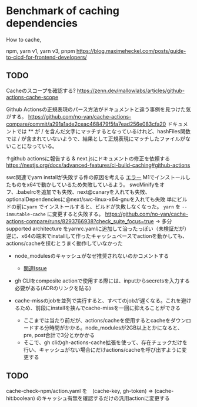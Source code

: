 # Benchmark of caching dependencies

How to cache, 

npm, yarn v1, yarn v3, pnpm
https://blog.maximeheckel.com/posts/guide-to-cicd-for-frontend-developers/


## TODO
Cacheのスコープを確認する?
https://zenn.dev/mallowlabs/articles/github-actions-cache-scope

Github Actionsの正規表現のパース方法がドキュメントと違う事例を見つけた気がする。
https://github.com/no-yan/cache-actions-compare/commit/a291a1ade2ceac468479f5fa7ead256e083cfa20
ドキュメントでは ** が / を含んだ文字にマッチするとなっているけれど、hashFiles関数では / が含まれていないようで、結果として正規表現にマッチしたファイルがないことになっている。

↑github actionsに報告する & next.jsにドキュメントの修正を依頼する
https://nextjs.org/docs/advanced-features/ci-build-caching#github-actions

swc関連でyarn installが失敗する件の原因を考える
[エラー](https://nextjs.org/docs/messages/failed-loading-swc)
M1でインストールしたものをx64で動かしているため失敗しているよう。
swcMinifyをオフ、.babelrcを追加でも失敗、next@canaryを入れても失敗、optionalDependenciesに@next/swc-linux-x64-gnuを入れても失敗
単にビルドの前に`yarn` でインストールすると、ビルドが失敗しなくなった。
`yarn` を `--immutable-cache` に変更すると失敗する。
https://github.com/no-yan/cache-actions-compare/runs/8293766938?check_suite_focus=true
→ 多分supported architecture をyarnrc.yamlに追加して治ったっぽい（未検証だが）
逆に、x64の端末でinstallして作ったキャッシュベースでactionを動かしても、actions/cacheを挟むとうまく動作していなかった


- node_modulesのキャッシュがなぜ推奨されないのかコメントする
  - [関連Issue](https://github.com/actions/cache/issues/620)


- gh CLIをcomposite actionで使用する際には、inputからsecretsを入力する必要がある(ADRのリンクを貼る) 
- cache-missのjobを並列で実行すると、すべてのjobが遅くなる。これを避けるため、前段にinstallを挟んでcache-missを一回に抑えることができる
  - ここまでは当たり前だが、actions/cacheを使用するとcacheをダウンロードする分時間がかかる。node_modulesが2GB以上とかになると、pre, post合計で3分とかかかる
  - そこで、gh cliのgh-actions-cache拡張を使って、存在チェックだけを行い、キャッシュがない場合にだけactions/cacheを呼び出すように変更する


## TODO
cache-check-npm/action.yaml を　(cache-key, gh-token) => (cache-hit:boolean) のキャッシュ有無を確認するだけの汎用actionに変更する
